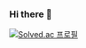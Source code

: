 ### Hi there 👋

[![Solved.ac
프로필](http://mazassumnida.wtf/api/v2/generate_badge?boj=Jindoryy)](https://solved.ac/Jindoryy)
